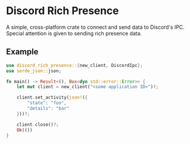 # Discord Rich Presence
A simple, cross-platform crate to connect and send data to Discord's IPC. Special attention is given to sending rich presence data.

## Example
```rust
use discord_rich_presence::{new_client, DiscordIpc};
use serde_json::json;

fn main() -> Result<(), Box<dyn std::error::Error>> {
    let mut client = new_client("<some application ID>")?;

    client.set_activity(json!({
        "state": "foo",
        "details": "bar"
    }))?;

    client.close()?;
    Ok(())
}
```